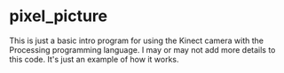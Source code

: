 pixel_picture
=============

This is just a basic intro program for using the Kinect camera with the Processing programming language. I may or may not add more details to this code. It's just an example of how it works. 
